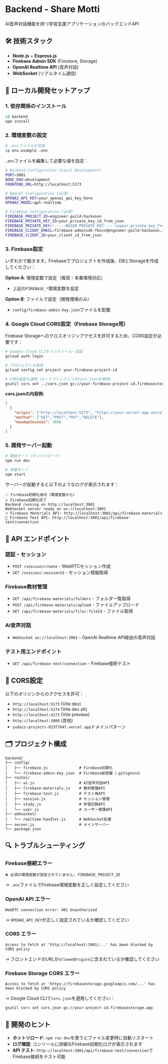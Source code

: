 # Backend - Share Motti

AI音声対話機能を持つ学習支援アプリケーションのバックエンドAPI

## 🛠️ **技術スタック**

- **Node.js** + **Express.js**
- **Firebase Admin SDK** (Firestore, Storage)
- **OpenAI Realtime API** (音声対話)
- **WebSocket** (リアルタイム通信)

## 🚀 **ローカル開発セットアップ**

### 1. 依存関係のインストール

```bash
cd backend
npm install
```

### 2. 環境変数の設定

```bash
# .envファイルを作成
cp env.example .env
```

`.env`ファイルを編集して必要な値を設定：

```bash
# Backend Configuration (Local Development)
PORT=3001
NODE_ENV=development
FRONTEND_URL=http://localhost:5173

# OpenAI Configuration (必須)
OPENAI_API_KEY=your_openai_api_key_here
OPENAI_MODEL=gpt-realtime

# Firebase Configuration (必須)
FIREBASE_PROJECT_ID=engineer-guild-hackason
FIREBASE_PRIVATE_KEY_ID=your_private_key_id_from_json
FIREBASE_PRIVATE_KEY="-----BEGIN PRIVATE KEY-----\nyour_private_key_from_json\n-----END PRIVATE KEY-----\n"
FIREBASE_CLIENT_EMAIL=firebase-adminsdk-fbsvc@engineer-guild-hackason.iam.gserviceaccount.com
FIREBASE_CLIENT_ID=your_client_id_from_json
```

### 3. Firebase設定
いずれかで動きます。Firebaseでプロジェクトを作成後、DBとStorageを作成してください：

**Option A**: 環境変数で設定（推奨・本番環境対応）
- 上記の`FIREBASE_*`環境変数を設定

**Option B**: ファイルで設定（開発環境のみ）
- `config/firebase-admin-key.json`ファイルを配置

### 4. Google Cloud CORS設定（Firebase Storage用）

Firebase Storageへのクロスオリジンアクセスを許可するため、CORS設定が必要です：

```bash
# Google Cloud CLIをインストール・認証
gcloud auth login

# プロジェクトを設定
gcloud config set project your-firebase-project-id

# CORS設定を適用（ルートディレクトリのcors.jsonを使用）
gsutil cors set ../cors.json gs://your-firebase-project-id.firebasestorage.app
```

**cors.jsonの内容例:**
```json
[
  {
    "origin": ["http://localhost:5173", "https://your-vercel-app.vercel.app"],
    "method": ["GET","POST","PUT","DELETE"],
    "maxAgeSeconds": 3600
  }
]
```

### 5. 開発サーバー起動

```bash
# 開発モード（ホットリロード）
npm run dev

# 本番モード
npm start
```

サーバーが起動すると以下のようなログが表示されます：

```
✅ Firebase初期化成功（環境変数から）
🔥 Firebase初期化完了
Backend running on http://localhost:3001
WebSocket server ready on ws://localhost:3001
🔥 Firebase Materials API: http://localhost:3001/api/firebase-materials
🧪 Firebase Test API: http://localhost:3001/api/firebase-test/connection
```

## 📡 **API エンドポイント**

### 認証・セッション
- `POST /session/create` - WebRTCセッション作成
- `GET /session/:sessionId` - セッション情報取得

### Firebase教材管理
- `GET /api/firebase-materials/folders` - フォルダ一覧取得
- `POST /api/firebase-materials/upload` - ファイルアップロード
- `GET /api/firebase-materials/file/:fileId` - ファイル取得

### AI音声対話
- `WebSocket ws://localhost:3001` - OpenAI Realtime API経由の音声対話

### テスト用エンドポイント
- `GET /api/firebase-test/connection` - Firebase接続テスト

## 🔧 **CORS設定**

以下のオリジンからのアクセスを許可：
- `http://localhost:5173` (Vite dev)
- `http://localhost:5174` (Vite dev alt)
- `http://localhost:4173` (Vite preview)
- `http://localhost:3000` (其他)
- `yudais-projects-833f764f.vercel.app`ドメインパターン

## 🗂️ **プロジェクト構成**

```
backend/
├── config/
│   ├── firebase.js              # Firebase初期化
│   └── firebase-admin-key.json  # Firebase秘密鍵（.gitignore）
├── routes/
│   ├── ai.js                    # AI音声対話API
│   ├── firebase-materials.js    # 教材管理API
│   ├── firebase-test.js         # テスト用API
│   ├── session.js               # セッション管理
│   ├── study.js                 # 学習記録API
│   └── user.js                  # ユーザー管理API
├── websocket/
│   └── realtime-handler.js      # WebSocket処理
├── server.js                    # メインサーバー
└── package.json
```

## 🔍 **トラブルシューティング**

### Firebase接続エラー
```
❌ 必須の環境変数が設定されていません: FIREBASE_PROJECT_ID
```
→ `.env`ファイルでFirebase環境変数を正しく設定してください

### OpenAI API エラー
```
WebRTC connection error: 401 Unauthorized
```
→ `OPENAI_API_KEY`が正しく設定されているか確認してください

### CORS エラー
```
Access to fetch at 'http://localhost:3001/...' has been blocked by CORS policy
```
→ フロントエンドのURLが`allowedOrigins`に含まれているか確認してください

### Firebase Storage CORS エラー
```
Access to fetch at 'https://firebasestorage.googleapis.com/...' has been blocked by CORS policy
```
→ Google Cloud CLIで`cors.json`を適用してください：
```bash
gsutil cors set cors.json gs://your-project-id.firebasestorage.app
```

## 📝 **開発のヒント**

- **ホットリロード**: `npm run dev`を使うとファイル変更時に自動リスタート
- **ログ確認**: コンソールに詳細なFirebase初期化ログが表示されます
- **API テスト**: `http://localhost:3001/api/firebase-test/connection`でFirebase接続をテスト可能
